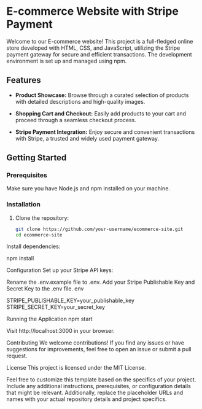 # E-commerce Website with Stripe Payment

Welcome to our E-commerce website! This project is a full-fledged online store developed with HTML, CSS, and JavaScript, utilizing the Stripe payment gateway for secure and efficient transactions. The development environment is set up and managed using npm.

## Features

- **Product Showcase:** Browse through a curated selection of products with detailed descriptions and high-quality images.

- **Shopping Cart and Checkout:** Easily add products to your cart and proceed through a seamless checkout process.

- **Stripe Payment Integration:** Enjoy secure and convenient transactions with Stripe, a trusted and widely used payment gateway.

## Getting Started

### Prerequisites

Make sure you have Node.js and npm installed on your machine.

### Installation

1. Clone the repository:

   ```bash
   git clone https://github.com/your-username/ecommerce-site.git
   cd ecommerce-site

   
Install dependencies:

npm install

Configuration
Set up your Stripe API keys:

Rename the .env.example file to .env.
Add your Stripe Publishable Key and Secret Key to the .env file.
env

STRIPE_PUBLISHABLE_KEY=your_publishable_key
STRIPE_SECRET_KEY=your_secret_key

Running the Application
npm start

Visit http://localhost:3000 in your browser.

Contributing
We welcome contributions! If you find any issues or have suggestions for improvements, feel free to open an issue or submit a pull request.

License
This project is licensed under the MIT License.

Feel free to customize this template based on the specifics of your project. 
Include any additional instructions, prerequisites, or configuration details that might be relevant.
Additionally, replace the placeholder URLs and names with your actual repository details and project specifics.
